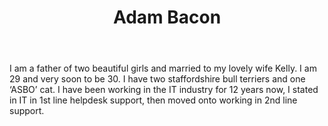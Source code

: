 ﻿---
title: Adam Bacon
description: ""
image: /images/author/adam-bacon.jpg
social:
- icon: fab fa-facebook
  link: https://facebook.com/#
- icon: fab fa-twitter
  link: https://twitter.com/#
- icon: fab fa-github
  link: https://github.com/#
- icon: fas fa-link
  link: ""
- icon: fab fa-linkedin-in
  link: https://www.linkedin.com/in/#/
- icon: fab fa-youtube
  link: '#'
- icon: fab fa-twitch
  link: https://www.twitch.tv/#

---
I am a father of two beautiful girls and married to my lovely wife Kelly. I am 29 and very soon to be 30. I have two staffordshire bull terriers and one ‘ASBO’ cat. I have been working in the IT industry for 12 years now, I stated in IT in 1st line helpdesk support, then moved onto working in 2nd line support.

